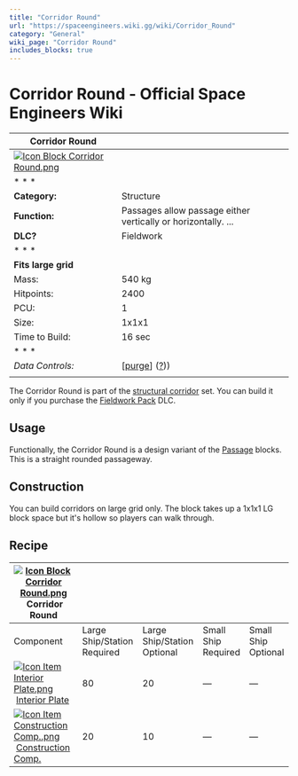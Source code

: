 ```yaml
---
title: "Corridor Round"
url: "https://spaceengineers.wiki.gg/wiki/Corridor_Round"
category: "General"
wiki_page: "Corridor Round"
includes_blocks: true
---
```


# Corridor Round - Official Space Engineers Wiki

| Corridor Round |     |
| --- | --- |
| [![Icon Block Corridor Round.png](https://spaceengineers.wiki.gg/images/f/fe/Icon_Block_Corridor_Round.png?6229c9)](https://spaceengineers.wiki.gg/wiki/File:Icon_Block_Corridor_Round.png) |     |
| * * * |     |
| **Category:** | Structure |
| **Function:** | Passages allow passage either vertically or horizontally. ... |
| **DLC?** | Fieldwork |
| * * * |     |
| **Fits large grid** |     |
| Mass: | 540 kg |
| Hitpoints: | 2400 |
| PCU: | 1   |
| Size: | 1x1x1 |
| Time to Build: | 16 sec |
| * * * |     |
| _Data Controls:_ | \[[purge](https://spaceengineers.wiki.gg/wiki/Corridor_Round?action=purge)\] ([?](https://spaceengineers.wiki.gg/wiki/Template:Info_Block))) |
|     |     |

The Corridor Round is part of the [structural corridor](https://spaceengineers.wiki.gg/wiki/Corridor_Blocks "Corridor Blocks") set. You can build it only if you purchase the [Fieldwork Pack](https://spaceengineers.wiki.gg/wiki/Fieldwork_Pack "Fieldwork Pack") DLC.

## Usage

Functionally, the Corridor Round is a design variant of the [Passage](https://spaceengineers.wiki.gg/wiki/Passage "Passage") blocks. This is a straight rounded passageway.

## Construction

You can build corridors on large grid only. The block takes up a 1x1x1 LG block space but it's hollow so players can walk through.

## Recipe

| [![Icon Block Corridor Round.png](https://spaceengineers.wiki.gg/images/thumb/f/fe/Icon_Block_Corridor_Round.png/21px-Icon_Block_Corridor_Round.png?6229c9)](https://spaceengineers.wiki.gg/wiki/Corridor_Round "Corridor Round") Corridor Round |     |     |     |     |
| --- | --- | --- | --- | --- |
| Component | Large Ship/Station  <br>Required | Large Ship/Station  <br>Optional | Small Ship  <br>Required | Small Ship  <br>Optional |
| [![Icon Item Interior Plate.png](https://spaceengineers.wiki.gg/images/thumb/7/77/Icon_Item_Interior_Plate.png/21px-Icon_Item_Interior_Plate.png?d80f8e)](https://spaceengineers.wiki.gg/wiki/Interior_Plate "Interior Plate") [Interior Plate](https://spaceengineers.wiki.gg/wiki/Interior_Plate "Interior Plate") | 80  | 20  | —   | —   |
| [![Icon Item Construction Comp..png](https://spaceengineers.wiki.gg/images/thumb/4/45/Icon_Item_Construction_Comp..png/21px-Icon_Item_Construction_Comp..png?cdc26f)](https://spaceengineers.wiki.gg/wiki/Construction_Comp. "Construction Comp.") [Construction Comp.](https://spaceengineers.wiki.gg/wiki/Construction_Comp. "Construction Comp.") | 20  | 10  | —   | —   |